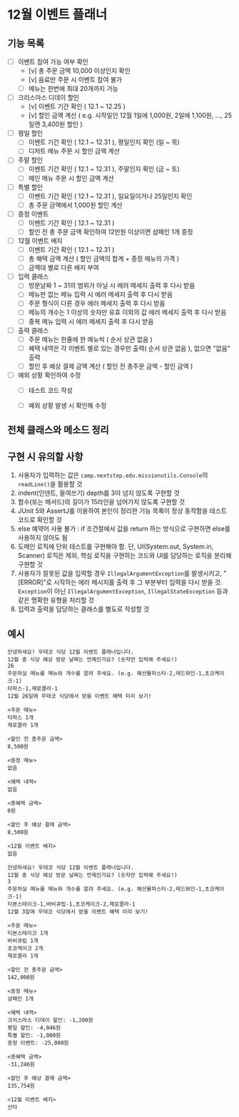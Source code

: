 # 12월 이벤트 플래너
## 기능 목록
- [ ] 이벤트 참여 가능 여부 확인
    - [v] 총 주문 금액 10,000 이상인지 확인
    - [v] 음료만 주문 시 이벤트 참여 불가
    - [ ] 메뉴는 한번에 최대 20개까지 가능
- [ ] 크리스마스 디데이 할인
    - [v] 이벤트 기간 확인 ( 12.1 ~ 12.25 )
    - [v] 할인 금액 계산 ( e.g. 시작일인 12월 1일에 1,000원, 2일에 1,100원, ..., 25일엔 3,400원 할인 )
- [ ] 평일 할인 
    - [ ] 이벤트 기간 확인 ( 12.1 ~ 12.31 ), 평일인지 확인 (일 ~ 목)
    - [ ] 디저트 메뉴 주문 시 할인 금액 계산
- [ ] 주말 할인
    - [ ] 이벤트 기간 확인 ( 12.1 ~ 12.31 ), 주말인지 확인 (금 ~ 토)
    - [ ] 메인 메뉴 주문 시 할인 금액 계산
- [ ] 특별 할인
    - [ ] 이벤트 기간 확인 ( 12.1 ~ 12.31 ), 일요일이거나 25일인지 확인
    - [ ] 총 주문 금액에서 1,000원 할인 계산
- [ ] 증정 이벤트
    - [ ] 이벤트 기간 확인 ( 12.1 ~ 12.31 )
    - [ ] 할인 전 총 주문 금액 확인하여 12만원 이상이면 샴페인 1개 증정
- [ ] 12월 이벤트 배지
    - [ ] 이벤트 기간 확인 ( 12.1 ~ 12.31 )
    - [ ] 총 해택 금액 계산 ( 할인 금액의 합계 + 증정 메뉴의 가격 )
    - [ ] 금액대 별로 다른 배지 부여
- [ ] 입력 클래스
    - [ ] 방문날짜 1 ~ 31의 범위가 아닐 시 에러 메세지 출력 후 다시 받음
    - [ ] 메뉴판 없는 메뉴 입력 시 에러 메세지 출력 후 다시 받음
    - [ ] 주문 형식이 다른 경우 에러 메세지 출력 후 다시 받음
    - [ ] 메뉴의 개수는 1 이상의 숫자만 유효 이외의 값 에러 메세지 출력 후 다시 받음
    - [ ] 중복 메뉴 입력 시 에러 메세지 출력 후 다시 받음
- [ ] 출력 클래스
    - [ ] 주문 메뉴는 한줄에 한 메뉴씩 ( 순서 상관 없음 )
    - [ ] 혜택 내역은 각 이벤트 별로 있는 경우만 출력( 순서 상관 없음 ), 없으면 "없음" 출력
    - [ ] 할인 후 예상 결제 금액 계산 ( 할인 전 총주문 금액 - 할인 금액 )
- [ ] 예외 상황 확인하여 수정
    - [ ] 테스트 코드 작성
    - [ ] 예외 상황 발생 시 확인해 수정


## 전체 클래스와 메소드 정리

## 구현 시 유의할 사항
1. 사용자가 입력하는 값은 `camp.nextstep.edu.missionutils.Console`의 `readLine()`을 활용할 것
2. indent(인덴트, 들여쓰기) depth를 3이 넘지 않도록 구현할 것
3. 함수(또는 메서드)의 길이가 15라인을 넘어가지 않도록 구현할 것
4. JUnit 5와 AssertJ를 이용하여 본인이 정리한 기능 목록이 정상 동작함을 테스트 코드로 확인할 것
5. else 예약어 사용 불가 : if 조건절에서 값을 return 하는 방식으로 구현하면 else를 사용하지 않아도 됨
6. 도메인 로직에 단위 테스트를 구현해야 함. 단, UI(System.out, System.in, Scanner) 로직은 제외, 핵심 로직을 구현하는 코드와 UI를 담당하는 로직을 분리해 구현할 것
7. 사용자가 잘못된 값을 입력할 경우 `IllegalArgumentException`를 발생시키고, "[ERROR]"로 시작하는 에러 메시지를 출력 후 그 부분부터 입력을 다시 받을 것. `Exception`이 아닌 `IllegalArgumentException`, `IllegalStateException` 등과 같은 명확한 유형을 처리할 것
8. 입력과 출력을 담당하는 클래스를 별도로 작성할 것
## 예시
```
안녕하세요! 우테코 식당 12월 이벤트 플래너입니다.
12월 중 식당 예상 방문 날짜는 언제인가요? (숫자만 입력해 주세요!)
26 
주문하실 메뉴를 메뉴와 개수를 알려 주세요. (e.g. 해산물파스타-2,레드와인-1,초코케이크-1)
타파스-1,제로콜라-1 
12월 26일에 우테코 식당에서 받을 이벤트 혜택 미리 보기!
 
<주문 메뉴>
타파스 1개
제로콜라 1개

<할인 전 총주문 금액>
8,500원
 
<증정 메뉴>
없음
 
<혜택 내역>
없음
 
<총혜택 금액>
0원
 
<할인 후 예상 결제 금액>
8,500원
 
<12월 이벤트 배지>
없음
```
```
안녕하세요! 우테코 식당 12월 이벤트 플래너입니다.
12월 중 식당 예상 방문 날짜는 언제인가요? (숫자만 입력해 주세요!)
3
주문하실 메뉴를 메뉴와 개수를 알려 주세요. (e.g. 해산물파스타-2,레드와인-1,초코케이크-1)
티본스테이크-1,바비큐립-1,초코케이크-2,제로콜라-1
12월 3일에 우테코 식당에서 받을 이벤트 혜택 미리 보기!
 
<주문 메뉴>
티본스테이크 1개
바비큐립 1개
초코케이크 2개
제로콜라 1개
 
<할인 전 총주문 금액>
142,000원
 
<증정 메뉴>
샴페인 1개
 
<혜택 내역>
크리스마스 디데이 할인: -1,200원
평일 할인: -4,046원
특별 할인: -1,000원
증정 이벤트: -25,000원
 
<총혜택 금액>
-31,246원
 
<할인 후 예상 결제 금액>
135,754원
 
<12월 이벤트 배지>
산타
```